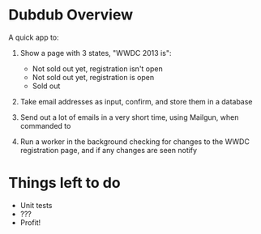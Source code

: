 Dubdub Overview
===============

A quick app to:

1. Show a page with 3 states, "WWDC 2013 is":
    * Not sold out yet, registration isn't open
    * Not sold out yet, registration is open
    * Sold out

2. Take email addresses as input, confirm, and store them in a database

3. Send out a lot of emails in a very short time, using Mailgun, when commanded to

4. Run a worker in the background checking for changes to the WWDC registration page, and if any changes are seen notify

Things left to do
=================

* Unit tests
* ???
* Profit!

